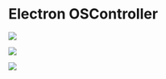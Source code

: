 # Electron OSController

![](https://raw.githubusercontent.com/roicort/OSController/master/EOSController/assets/screen.png)

![](https://cdn-images-1.medium.com/max/1200/1*4C-4FcUcG46kUToxULHtnA.png )

![](https://upload.wikimedia.org/wikipedia/commons/thumb/c/cf/Angular_full_color_logo.svg/480px-Angular_full_color_logo.svg.png)
